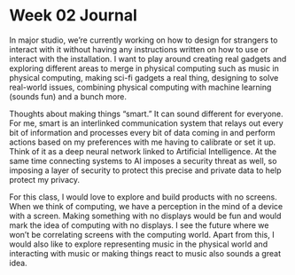 # Week 02 Journal

In major studio, we’re currently working on how to design for strangers to interact with it without having any instructions written on how to use or interact with the installation. I want to play around creating real gadgets and exploring different areas to merge in physical computing such as music in physical computing, making sci-fi gadgets a real thing, designing to solve real-world issues, combining physical computing with machine learning (sounds fun) and a bunch more.

Thoughts about making things “smart.” It can sound different for everyone. For me, smart is an interlinked communication system that relays out every bit of information and processes every bit of data coming in and perform actions based on my preferences with me having to calibrate or set it up. Think of it as a deep neural network linked to Artificial Intelligence. At the same time connecting systems to AI imposes a security threat as well, so imposing a layer of security to protect this precise and private data to help protect my privacy.

For this class, I would love to explore and build products with no screens. When we think of computing, we have a perception in the mind of a device with a screen. Making something with no displays would be fun and would mark the idea of computing with no displays. I see the future where we won’t be correlating screens with the computing world. Apart from this, I would also like to explore representing music in the physical world and interacting with music or making things react to music also sounds a great idea.